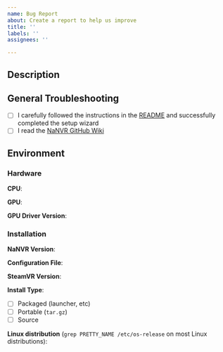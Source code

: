 ```yaml
---
name: Bug Report
about: Create a report to help us improve
title: ''
labels: ''
assignees: ''

---
```

<!--TODO: update links-->

<!-- Note: If the bug affects multiple games, please open an issue for each game with the name of the game in the title. -->


## Description
<!-- Please add a brief summary of your issue -->

<!-- If this is a regression, please do some bisection testing in the nightly releases history to find the first release that manifests the problem. -->

## General Troubleshooting
- [ ] I carefully followed the instructions in the [README](https://github.com/nanvr/NaNVR/blob/main/README.md) and successfully completed the setup wizard
- [ ] I read the [NaNVR GitHub Wiki](https://github.com/nanvr/NaNVR/wiki)

## Environment

### Hardware

**CPU**:

**GPU**:

**GPU Driver Version**:

### Installation
**NaNVR Version**:

**Configuration File**:

**SteamVR Version**:

**Install Type**:
- [ ] Packaged (launcher, etc)
- [ ] Portable (`tar.gz`)
- [ ] Source

**Linux distribution** (`grep PRETTY_NAME /etc/os-release` on most Linux distributions):

<!-- Feature Requests
The quickest way to get a new feature is to file a pull request; these will be considered, but may be closed if they're something we're not actively planning to work on. -->

